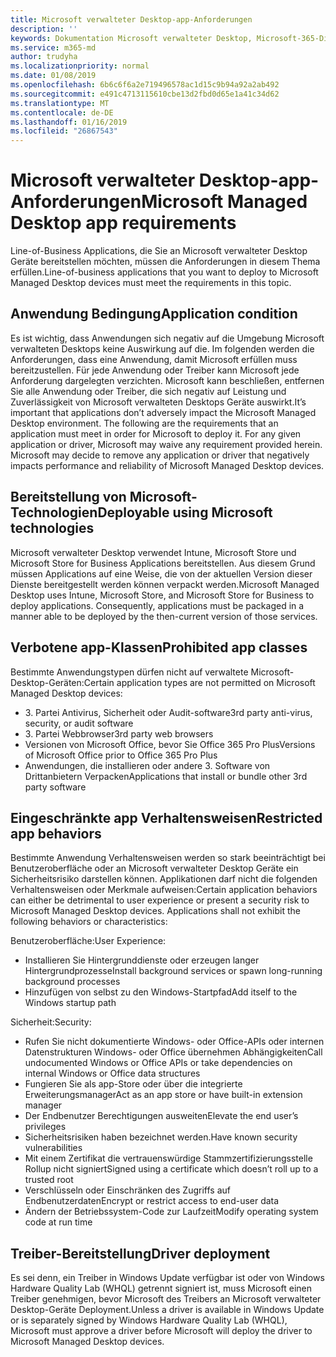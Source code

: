 ```yaml
---
title: Microsoft verwalteter Desktop-app-Anforderungen
description: ''
keywords: Dokumentation Microsoft verwalteter Desktop, Microsoft-365-Dienst
ms.service: m365-md
author: trudyha
ms.localizationpriority: normal
ms.date: 01/08/2019
ms.openlocfilehash: 6b6c6f6a2e719496578ac1d15c9b94a92a2ab492
ms.sourcegitcommit: e491c4713115610cbe13d2fbd0d65e1a41c34d62
ms.translationtype: MT
ms.contentlocale: de-DE
ms.lasthandoff: 01/16/2019
ms.locfileid: "26867543"
---
```

# <a name="microsoft-managed-desktop-app-requirements"></a><span data-ttu-id="d1d8f-103">Microsoft verwalteter Desktop-app-Anforderungen</span><span class="sxs-lookup"><span data-stu-id="d1d8f-103">Microsoft Managed Desktop app requirements</span></span>

<!--This topic is the target for aka.ms/app-req. This is aka link is used from EA agreeement for MMD. do not delete.-->

<!--Application addendum -->
 
<span data-ttu-id="d1d8f-104">Line-of-Business Applications, die Sie an Microsoft verwalteter Desktop Geräte bereitstellen möchten, müssen die Anforderungen in diesem Thema erfüllen.</span><span class="sxs-lookup"><span data-stu-id="d1d8f-104">Line-of-business applications that you want to deploy to Microsoft Managed Desktop devices must meet the requirements in this topic.</span></span> 

## <a name="application-condition"></a><span data-ttu-id="d1d8f-105">Anwendung Bedingung</span><span class="sxs-lookup"><span data-stu-id="d1d8f-105">Application condition</span></span>

<span data-ttu-id="d1d8f-p101">Es ist wichtig, dass Anwendungen sich negativ auf die Umgebung Microsoft verwalteten Desktops keine Auswirkung auf die. Im folgenden werden die Anforderungen, dass eine Anwendung, damit Microsoft erfüllen muss bereitzustellen. Für jede Anwendung oder Treiber kann Microsoft jede Anforderung dargelegten verzichten. Microsoft kann beschließen, entfernen Sie alle Anwendung oder Treiber, die sich negativ auf Leistung und Zuverlässigkeit von Microsoft verwalteten Desktops Geräte auswirkt.</span><span class="sxs-lookup"><span data-stu-id="d1d8f-p101">It’s important that applications don’t adversely impact the Microsoft Managed Desktop environment. The following are the requirements that an application must meet in order for Microsoft to deploy it. For any given application or driver, Microsoft may waive any requirement provided herein. Microsoft may decide to remove any application or driver that negatively impacts performance and reliability of Microsoft Managed Desktop devices.</span></span>

## <a name="deployable-using-microsoft-technologies"></a><span data-ttu-id="d1d8f-110">Bereitstellung von Microsoft-Technologien</span><span class="sxs-lookup"><span data-stu-id="d1d8f-110">Deployable using Microsoft technologies</span></span>

<span data-ttu-id="d1d8f-p102">Microsoft verwalteter Desktop verwendet Intune, Microsoft Store und Microsoft Store for Business Applications bereitstellen. Aus diesem Grund müssen Applications auf eine Weise, die von der aktuellen Version dieser Dienste bereitgestellt werden können verpackt werden.</span><span class="sxs-lookup"><span data-stu-id="d1d8f-p102">Microsoft Managed Desktop uses Intune,  Microsoft Store, and  Microsoft Store for Business to deploy applications. Consequently, applications must be packaged in a manner able to be deployed by the then-current version of those services.</span></span>

## <a name="prohibited-app-classes"></a><span data-ttu-id="d1d8f-113">Verbotene app-Klassen</span><span class="sxs-lookup"><span data-stu-id="d1d8f-113">Prohibited app classes</span></span>

<span data-ttu-id="d1d8f-114">Bestimmte Anwendungstypen dürfen nicht auf verwaltete Microsoft-Desktop-Geräten:</span><span class="sxs-lookup"><span data-stu-id="d1d8f-114">Certain application types are not permitted on Microsoft Managed Desktop devices:</span></span>
- <span data-ttu-id="d1d8f-115">3. Partei Antivirus, Sicherheit oder Audit-software</span><span class="sxs-lookup"><span data-stu-id="d1d8f-115">3rd party anti-virus, security, or audit software</span></span>
- <span data-ttu-id="d1d8f-116">3. Partei Webbrowser</span><span class="sxs-lookup"><span data-stu-id="d1d8f-116">3rd party web browsers</span></span>
- <span data-ttu-id="d1d8f-117">Versionen von Microsoft Office, bevor Sie Office 365 Pro Plus</span><span class="sxs-lookup"><span data-stu-id="d1d8f-117">Versions of Microsoft Office prior to Office 365 Pro Plus</span></span>
- <span data-ttu-id="d1d8f-118">Anwendungen, die installieren oder andere 3. Software von Drittanbietern Verpacken</span><span class="sxs-lookup"><span data-stu-id="d1d8f-118">Applications that install or bundle other 3rd party software</span></span>

## <a name="restricted-app-behaviors"></a><span data-ttu-id="d1d8f-119">Eingeschränkte app Verhaltensweisen</span><span class="sxs-lookup"><span data-stu-id="d1d8f-119">Restricted app behaviors</span></span>

<span data-ttu-id="d1d8f-p103">Bestimmte Anwendung Verhaltensweisen werden so stark beeinträchtigt bei Benutzeroberfläche oder an Microsoft verwalteter Desktop Geräte ein Sicherheitsrisiko darstellen können. Applikationen darf nicht die folgenden Verhaltensweisen oder Merkmale aufweisen:</span><span class="sxs-lookup"><span data-stu-id="d1d8f-p103">Certain application behaviors can either be detrimental to user experience or present a security risk to Microsoft Managed Desktop devices. Applications shall not exhibit the following behaviors or characteristics:</span></span> 

<span data-ttu-id="d1d8f-122">Benutzeroberfläche:</span><span class="sxs-lookup"><span data-stu-id="d1d8f-122">User Experience:</span></span>
- <span data-ttu-id="d1d8f-123">Installieren Sie Hintergrunddienste oder erzeugen langer Hintergrundprozesse</span><span class="sxs-lookup"><span data-stu-id="d1d8f-123">Install background services or spawn long-running background processes</span></span>
- <span data-ttu-id="d1d8f-124">Hinzufügen von selbst zu den Windows-Startpfad</span><span class="sxs-lookup"><span data-stu-id="d1d8f-124">Add itself to the Windows startup path</span></span>

<span data-ttu-id="d1d8f-125">Sicherheit:</span><span class="sxs-lookup"><span data-stu-id="d1d8f-125">Security:</span></span>
- <span data-ttu-id="d1d8f-126">Rufen Sie nicht dokumentierte Windows- oder Office-APIs oder internen Datenstrukturen Windows- oder Office übernehmen Abhängigkeiten</span><span class="sxs-lookup"><span data-stu-id="d1d8f-126">Call undocumented Windows or Office APIs or take dependencies on internal Windows or Office data structures</span></span>
- <span data-ttu-id="d1d8f-127">Fungieren Sie als app-Store oder über die integrierte Erweiterungsmanager</span><span class="sxs-lookup"><span data-stu-id="d1d8f-127">Act as an app store or have built-in extension manager</span></span>
- <span data-ttu-id="d1d8f-128">Der Endbenutzer Berechtigungen ausweiten</span><span class="sxs-lookup"><span data-stu-id="d1d8f-128">Elevate the end user’s privileges</span></span>
- <span data-ttu-id="d1d8f-129">Sicherheitsrisiken haben bezeichnet werden.</span><span class="sxs-lookup"><span data-stu-id="d1d8f-129">Have known security vulnerabilities</span></span>
- <span data-ttu-id="d1d8f-130">Mit einem Zertifikat die vertrauenswürdige Stammzertifizierungsstelle Rollup nicht signiert</span><span class="sxs-lookup"><span data-stu-id="d1d8f-130">Signed using a certificate which doesn’t roll up to a trusted root</span></span>
- <span data-ttu-id="d1d8f-131">Verschlüsseln oder Einschränken des Zugriffs auf Endbenutzerdaten</span><span class="sxs-lookup"><span data-stu-id="d1d8f-131">Encrypt or restrict access to end-user data</span></span>
- <span data-ttu-id="d1d8f-132">Ändern der Betriebssystem-Code zur Laufzeit</span><span class="sxs-lookup"><span data-stu-id="d1d8f-132">Modify operating system code at run time</span></span>

## <a name="driver-deployment"></a><span data-ttu-id="d1d8f-133">Treiber-Bereitstellung</span><span class="sxs-lookup"><span data-stu-id="d1d8f-133">Driver deployment</span></span>

<span data-ttu-id="d1d8f-134">Es sei denn, ein Treiber in Windows Update verfügbar ist oder von Windows Hardware Quality Lab (WHQL) getrennt signiert ist, muss Microsoft einen Treiber genehmigen, bevor Microsoft des Treibers an Microsoft verwalteter Desktop-Geräte Deployment.</span><span class="sxs-lookup"><span data-stu-id="d1d8f-134">Unless a driver is available in Windows Update or is separately signed by Windows Hardware Quality Lab (WHQL), Microsoft must approve a driver before Microsoft will deploy the driver to Microsoft Managed Desktop devices.</span></span>
